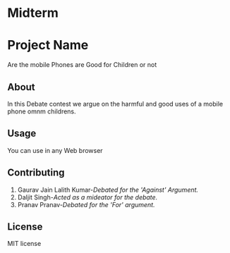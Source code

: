 # Midterm

# Project Name
Are the mobile Phones are Good for Children or not 

## About 
In this Debate contest we argue on the harmful and good uses of a mobile phone omnm childrens.
## Usage

You can use in any Web browser

## Contributing

1. Gaurav Jain Lalith Kumar-_Debated for the 'Against' Argument._
2. Daljit Singh-_Acted as a mideator for the debate._
3. Pranav Pranav-_Debated for the 'For' argument._

## License

MIT license